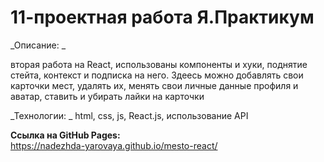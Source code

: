 # 11-проектная работа Я.Практикум


_Описание: _

вторая работа на React, использованы компоненты и хуки, поднятие стейта, контекст и подписка на него.
Здеесь можно добавлять свои карточки мест, удалять их, менять свои личные данные профиля и аватар, ставить и убирать лайки на карточки 


_Технологии: _
html, css, js, React.js, использование API


**Ссылка на GitHub Pages:**
\
https://nadezhda-yarovaya.github.io/mesto-react/
